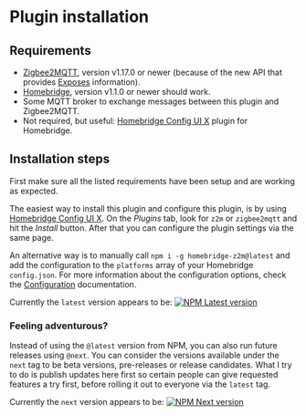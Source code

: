 # Plugin installation

## Requirements
* [Zigbee2MQTT](https://www.zigbee2mqtt.io), version v1.17.0 or newer (because of the new API that provides [Exposes](https://www.zigbee2mqtt.io/information/exposes) information).
* [Homebridge](https://homebridge.io), version v1.1.0 or newer should work.
* Some MQTT broker to exchange messages between this plugin and Zigbee2MQTT.
* Not required, but useful: [Homebridge Config UI X](https://www.npmjs.com/package/homebridge-config-ui-x) plugin for Homebridge.

## Installation steps
First make sure all the listed requirements have been setup and are working as expected.

The easiest way to install this plugin and configure this plugin, is by using [Homebridge Config UI X](https://www.npmjs.com/package/homebridge-config-ui-x). On the _Plugins_ tab, look for `z2m` or `zigbee2mqtt` and hit the _Install_ button. After that you can configure the plugin settings via the same page.

An alternative way is to manually call `npm i -g homebridge-z2m@latest` and add the configuration to the `platforms` array of your Homebridge `config.json`. For more information about the configuration options, check the [Configuration](config.md) documentation.

Currently the `latest` version appears to be: [![NPM Latest version](https://flat.badgen.net/npm/v/homebridge-z2m/latest?icon=npm&label=%40latest&color=blue)](https://www.npmjs.com/package/homebridge-z2m/v/latest)

### Feeling adventurous? 
Instead of using the `@latest` version from NPM, you can also run future releases using `@next`. You can consider the versions available under the `next` tag to be beta versions, pre-releases or release candidates. What I try to do is publish updates here first so certain people can give requested features a try first, before rolling it out to everyone via the `latest` tag.

Currently the `next` version appears to be: [![NPM Next version](https://flat.badgen.net/npm/v/homebridge-z2m/next?icon=npm&label=%40next&color=orange&cache=3600)](https://www.npmjs.com/package/homebridge-z2m/v/next)
